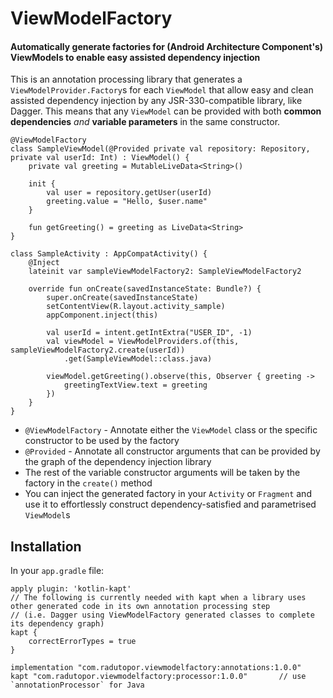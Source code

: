 # ViewModelFactory
#### Automatically generate factories for (Android Architecture Component's) ViewModels to enable easy assisted dependency injection

This is an annotation processing library that generates a `ViewModelProvider.Factory`s for each `ViewModel` that allow easy and clean assisted dependency injection by any JSR-330-compatible library, like Dagger. 
This means that any `ViewModel` can be provided with both **common dependencies** _and_ **variable parameters** in the same constructor.

```
@ViewModelFactory
class SampleViewModel(@Provided private val repository: Repository, private val userId: Int) : ViewModel() {
    private val greeting = MutableLiveData<String>()

    init {
        val user = repository.getUser(userId)
        greeting.value = "Hello, $user.name"
    }

    fun getGreeting() = greeting as LiveData<String>
}
```
```
class SampleActivity : AppCompatActivity() {
    @Inject
    lateinit var sampleViewModelFactory2: SampleViewModelFactory2

    override fun onCreate(savedInstanceState: Bundle?) {
        super.onCreate(savedInstanceState)
        setContentView(R.layout.activity_sample)
        appComponent.inject(this)

        val userId = intent.getIntExtra("USER_ID", -1)
        val viewModel = ViewModelProviders.of(this, sampleViewModelFactory2.create(userId))
            .get(SampleViewModel::class.java)

        viewModel.getGreeting().observe(this, Observer { greeting ->
            greetingTextView.text = greeting
        })
    }
}
```

- `@ViewModelFactory` - Annotate either the `ViewModel` class or the specific constructor to be used by the factory
- `@Provided` - Annotate all constructor arguments that can be provided by the graph of the dependency injection library
- The rest of the variable constructor arguments will be taken by the factory in the `create()` method
- You can inject the generated factory in your `Activity` or `Fragment` and use it to effortlessly construct dependency-satisfied and parametrised `ViewModel`s

## Installation
In your `app.gradle` file:
```
apply plugin: 'kotlin-kapt'
// The following is currently needed with kapt when a library uses other generated code in its own annotation processing step 
// (i.e. Dagger using ViewModelFactory generated classes to complete its dependency graph)
kapt {
    correctErrorTypes = true
}
    
implementation "com.radutopor.viewmodelfactory:annotations:1.0.0"
kapt "com.radutopor.viewmodelfactory:processor:1.0.0"       // use `annotationProcessor` for Java
```
